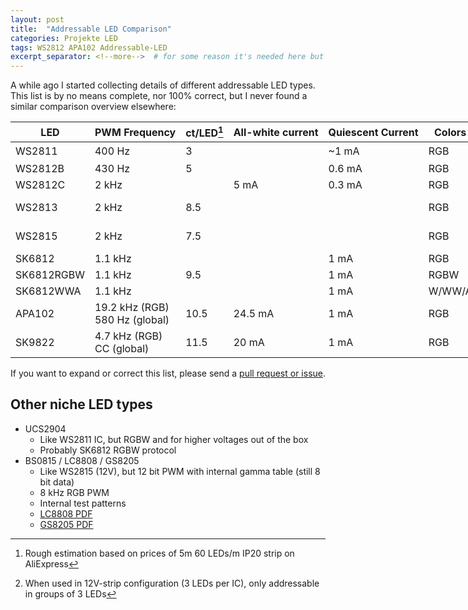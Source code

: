 ```yaml
---
layout: post
title:  "Addressable LED Comparison"
categories: Projekte LED
tags: WS2812 APA102 Addressable-LED
excerpt_separator: <!--more-->  # for some reason it's needed here but works elsewhere without?
---
```


A while ago I started collecting details of different addressable LED types. This list is by no means complete, nor 100% correct, but I never found a similar comparison overview elsewhere:

<!--more-->

| LED        | PWM Frequency                      | ct/LED[^1] | All-white current | Quiescent Current | Colors | Voltage  | Notes                                                                                                                                  | Datasheet                                                             |
|------------|------------------------------------|------------|-------------------|-------------------|--------|----------|----------------------------------------------------------------------------------------------------------------------------------------|-----------------------------------------------------------------------|
| WS2811     | 400 Hz                             | 3          |                   | ~1 mA             | RGB    | 12 V[^2] |                                                                                                                                        | [PDF](/uploads/2022-05-29-addressable-led-comparison/WS2811.pdf)      |
| WS2812B    | 430 Hz                             | 5          |                   | 0.6 mA            | RGB    | 5 V      |                                                                                                                                        | [PDF](/uploads/2022-05-29-addressable-led-comparison/WS2812B.pdf)     |
| WS2812C    | 2 kHz                              |            | 5 mA              | 0.3 mA            | RGB    | 5 V      |                                                                                                                                        | [PDF](/uploads/2022-05-29-addressable-led-comparison/WS2812C.pdf)     |
| WS2813     | 2 kHz                              | 8.5        |                   |                   | RGB    | 5 V      | - Backup data pin <br>- Integrated capacitor                                                                                           | [PDF](/uploads/2022-05-29-addressable-led-comparison/WS2813.pdf)      |
| WS2815     | 2 kHz                              | 7.5        |                   |                   | RGB    | 12 V     | - Backup data pin <br>- Directly 12V compatible, although [inefficiently](https://twitter.com/_LeoDJ/status/1146876845197090823)       | [PDF](/uploads/2022-05-29-addressable-led-comparison/WS2815.pdf)      |
| SK6812     | 1.1 kHz                            |            |                   | 1 mA              | RGB    | 5 V      |                                                                                                                                        | [PDF](/uploads/2022-05-29-addressable-led-comparison/SK6812_RGB.pdf)  |
| SK6812RGBW | 1.1 kHz                            | 9.5        |                   | 1 mA              | RGBW   | 5 V      |                                                                                                                                        | [PDF](/uploads/2022-05-29-addressable-led-comparison/SK6812_RGBW.pdf) |
| SK6812WWA  | 1.1 kHz                            |            |                   | 1 mA              | W/WW/A | 5 V      |                                                                                                                                        | [PDF](/uploads/2022-05-29-addressable-led-comparison/SK6812_WWA.pdf)  |
| APA102     | 19.2 kHz (RGB) <br>580 Hz (global) | 10.5       | 24.5 mA           | 1 mA              | RGB    | 5 V      | - [Protocol Quirks](https://cpldcpu.wordpress.com/2014/11/30/understanding-the-apa102-superled/)                                       | [PDF](/uploads/2022-05-29-addressable-led-comparison/APA102.pdf)      |
| SK9822     | 4.7 kHz (RGB) <br>CC (global)      | 11.5       | 20 mA             | 1 mA              | RGB    | 5 V      | - Constant current global brightness <br>- [APA102 Comparison](https://cpldcpu.wordpress.com/2016/12/13/sk9822-a-clone-of-the-apa102/) | [PDF](/uploads/2022-05-29-addressable-led-comparison/SK9822.pdf)      |


If you want to expand or correct this list, please send a [pull request or issue](https://github.com/LeoDJ/Blog/blob/master/_posts/2022-05-29-addressable-led-comparison.md).

## Other niche LED types
* UCS2904
  * Like WS2811 IC, but RGBW and for higher voltages out of the box
  * Probably SK6812 RGBW protocol
* BS0815 / LC8808 / GS8205
  * Like WS2815 (12V), but 12 bit PWM with internal gamma table (still 8 bit data)
  * 8 kHz RGB PWM
  * Internal test patterns
  * [LC8808 PDF](http://addressable-led.com/UploadFile/upi/file/20190318/LC8808-LED.pdf)
  * [GS8205 PDF](https://www.ledlightinghut.com/files/GS8208.pdf)


[^1]: Rough estimation based on prices of 5m 60 LEDs/m IP20 strip on AliExpress
[^2]: When used in 12V-strip configuration (3 LEDs per IC), only addressable in groups of 3 LEDs

<style type="text/css">
    /* Expand table completely, users now might have to scroll horizontally, but the table isn't completely cramped that way */
    table {
        width: max-content;
    }
</style>